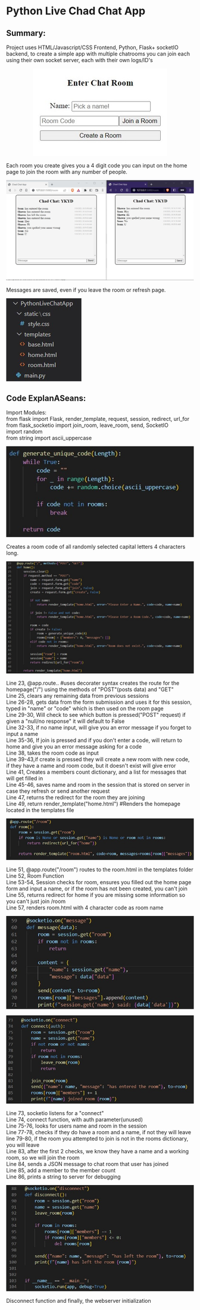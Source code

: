 # Python Live Chad Chat App

## Summary:

Project uses HTML/Javascript/CSS Frontend, Python, Flask+ socketIO backend, to create a simple app with multiple chatrooms you can join each using their own socket server, each with their own logs/ID's

<p align="center">  
<img src="https://github.com/evilusean/Pysean/blob/main/Python-Live-Chat-App/static/Images/homepage.jpg"</center>  
</p>

Each room you create gives you a 4 digit code you can input on the home page to join the room with any number of people.

<p align="center">  
<img src="https://github.com/evilusean/Pysean/blob/main/Python-Live-Chat-App/static/Images/ChatChatRoom.jpg"</center>  
</p>

Messages are saved, even if you leave the room or refresh page.

<p align="left">  
<img src="https://github.com/evilusean/Pysean/blob/main/Python-Live-Chat-App/static/Images/ChadChatFiles.jpg"</left>  
</p>

## Code ExplanASeans:

Import Modules: <br/>
from flask import Flask, render_template, request, session, redirect, url_for <br/>
from flask_socketio import join_room, leave_room, send, SocketIO <br/>
import random <br/>
from string import ascii_uppercase <br/>

<p align="left">  
<img src="https://github.com/evilusean/Pysean/blob/main/Python-Live-Chat-App/static/Images/1GenerateCode.jpg"</left>  
</p>

Creates a room code of all randomly selected capital letters 4 characters long.

<p align="left">  
<img src="https://github.com/evilusean/Pysean/blob/main/Python-Live-Chat-App/static/Images/2Home2.jpg"</left>  
</p>

Line 23, @app.route.. #uses decorater syntax creates the route for the homepage("/") using the methods of "POST"(posts data) and "GET" <br/>
Line 25, clears any remaining data from previous sessions <br/>
Line 26-28, gets data from the form submission and uses it for this session, typed in "name" or "code" which is then used on the room page <br/>
Line 29-30, Will check to see which button is pressed("POST" request) if given a "null/no response" it will default to False <br/>
Line 32-33, if no name input, will give you an error message if you forget to input a name <br/>
Line 35-36, If join is pressed and if you don't enter a code, will return to home and give you an error message asking for a code <br/>
Line 38, takes the room code as input <br/>
Line 39-43,if create is pressed they will create a new room with new code, if they have a name and room code, but it doesn't exist will give error <br/>
Line 41, Creates a members count dictionary, and a list for messages that will get filled in <br/>
Line 45-46, saves name and room in the session that is stored on server in case they refresh or send another request <br/>
Line 47, returns the redirect for the room they are joining <br/>
Line 49, return render_template("home.html") #Renders the homepage located in the templates file <br/>

<p align="left">  
<img src="https://github.com/evilusean/Pysean/blob/main/Python-Live-Chat-App/static/Images/3Room.jpg"</left>  
</p>

Line 51, @app.route("/room") routes to the room.html in the templates folder <br/>
Line 52, Room Function <br/>
Line 53-54, Session checks for room, ensures you filled out the home page form and input a name, or if the room has not been created, you can't join <br/>
Line 55, returns redirect for home if you are missing some information so you can't just join /room <br/>
Line 57, renders room.html with 4 character code as room name  <br/>

<p align="left">  
<img src="https://github.com/evilusean/Pysean/blob/main/Python-Live-Chat-App/static/Images/4Message.jpg"</left>  
</p>

<p align="left">  
<img src="https://github.com/evilusean/Pysean/blob/main/Python-Live-Chat-App/static/Images/5Connect.jpg"</left>  
</p>
Line 73, socketio listens for a "connect" <br/>
Line 74, connect function, with auth parameter(unused) <br/>
Line 75-76, looks for users name and room in the session <br/>
Line 77-78, checks if they do have a room and a name, if not they will leave <br/>
line 79-80, if the room you attempted to join is not in the rooms dictionary, you will leave <br/>
Line 83, after the first 2 checks, we know they have a name and a working room, so we will join the room <br/>
Line 84, sends a JSON message to chat room that user has joined <br/>
Line 85, add a member to the member count <br/>
Line 86, prints a string to server for debugging <br/>

<p align="left">  
<img src="https://github.com/evilusean/Pysean/blob/main/Python-Live-Chat-App/static/Images/6Disconnect.jpg"</left>  
</p>

Disconnect function 
and finally, the webserver initialization
